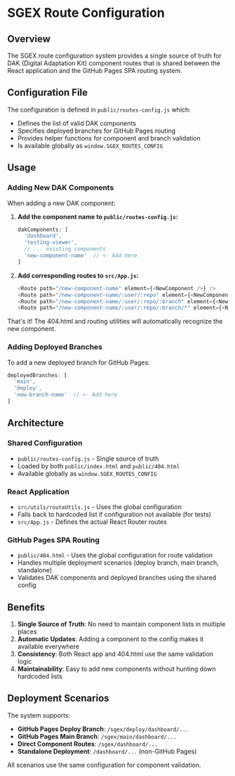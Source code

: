 # SGEX Route Configuration

## Overview

The SGEX route configuration system provides a single source of truth for DAK (Digital Adaptation Kit) component routes that is shared between the React application and the GitHub Pages SPA routing system.

## Configuration File

The configuration is defined in `public/routes-config.js` which:

- Defines the list of valid DAK components 
- Specifies deployed branches for GitHub Pages routing
- Provides helper functions for component and branch validation
- Is available globally as `window.SGEX_ROUTES_CONFIG`

## Usage

### Adding New DAK Components

When adding a new DAK component:

1. **Add the component name to `public/routes-config.js`:**
   ```javascript
   dakComponents: [
     'dashboard',
     'testing-viewer',
     // ... existing components
     'new-component-name'  // <- Add here
   ]
   ```

2. **Add corresponding routes to `src/App.js`:**
   ```javascript
   <Route path="/new-component-name" element={<NewComponent />} />
   <Route path="/new-component-name/:user/:repo" element={<NewComponent />} />
   <Route path="/new-component-name/:user/:repo/:branch" element={<NewComponent />} />
   <Route path="/new-component-name/:user/:repo/:branch/*" element={<NewComponent />} />
   ```

That's it! The 404.html and routing utilities will automatically recognize the new component.

### Adding Deployed Branches

To add a new deployed branch for GitHub Pages:

```javascript
deployedBranches: [
  'main',
  'deploy',
  'new-branch-name'  // <- Add here
]
```

## Architecture

### Shared Configuration
- `public/routes-config.js` - Single source of truth
- Loaded by both `public/index.html` and `public/404.html`
- Available globally as `window.SGEX_ROUTES_CONFIG`

### React Application
- `src/utils/routeUtils.js` - Uses the global configuration
- Falls back to hardcoded list if configuration not available (for tests)
- `src/App.js` - Defines the actual React Router routes

### GitHub Pages SPA Routing
- `public/404.html` - Uses the global configuration for route validation
- Handles multiple deployment scenarios (deploy branch, main branch, standalone)
- Validates DAK components and deployed branches using the shared config

## Benefits

1. **Single Source of Truth**: No need to maintain component lists in multiple places
2. **Automatic Updates**: Adding a component to the config makes it available everywhere
3. **Consistency**: Both React app and 404.html use the same validation logic
4. **Maintainability**: Easy to add new components without hunting down hardcoded lists

## Deployment Scenarios

The system supports:

- **GitHub Pages Deploy Branch**: `/sgex/deploy/dashboard/...`
- **GitHub Pages Main Branch**: `/sgex/main/dashboard/...` 
- **Direct Component Routes**: `/sgex/dashboard/...`
- **Standalone Deployment**: `/dashboard/...` (non-GitHub Pages)

All scenarios use the same configuration for component validation.